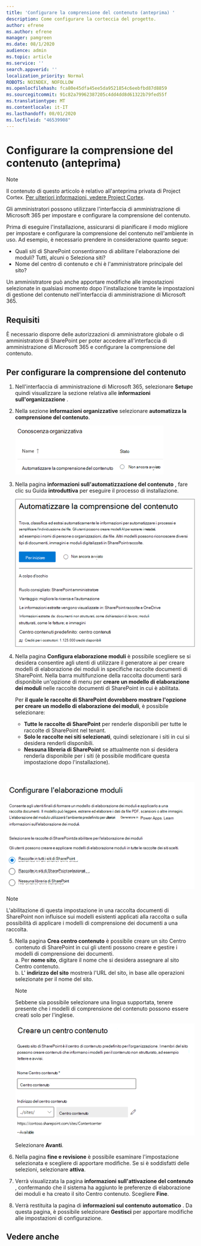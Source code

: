 ```yaml
---
title: 'Configurare la comprensione del contenuto (anteprima) '
description: Come configurare la corteccia del progetto.
author: efrene
ms.author: efrene
manager: pamgreen
ms.date: 08/1/2020
audience: admin
ms.topic: article
ms.service: ''
search.appverid: ''
localization_priority: Normal
ROBOTS: NOINDEX, NOFOLLOW
ms.openlocfilehash: fca80e45dfa45ee5da9521854c6eebfbd87d8859
ms.sourcegitcommit: 91c82a79962387205c4dd4dd8d61322b79fed55f
ms.translationtype: MT
ms.contentlocale: it-IT
ms.lasthandoff: 08/01/2020
ms.locfileid: "46539908"
---
```

# <a name="set-up-content-understanding-preview"></a>Configurare la comprensione del contenuto (anteprima)

> [!Note] 
> Il contenuto di questo articolo è relativo all'anteprima privata di Project Cortex. [Per ulteriori informazioni, vedere Project Cortex](https://aka.ms/projectcortex).

Gli amministratori possono utilizzare l'interfaccia di amministrazione di Microsoft 365 per impostare e configurare la comprensione del contenuto. 

Prima di eseguire l'installazione, assicurarsi di pianificare il modo migliore per impostare e configurare la comprensione del contenuto nell'ambiente in uso. Ad esempio, è necessario prendere in considerazione quanto segue:
- Quali siti di SharePoint consentiranno di abilitare l'elaborazione dei moduli? Tutti, alcuni o Seleziona siti?
- Nome del centro di contenuto e chi è l'amministratore principale del sito?

Un amministratore può anche apportare modifiche alle impostazioni selezionate in qualsiasi momento dopo l'installazione tramite le impostazioni di gestione del contenuto nell'interfaccia di amministrazione di Microsoft 365.


## <a name="requirements"></a>Requisiti 
È necessario disporre delle autorizzazioni di amministratore globale o di amministratore di SharePoint per poter accedere all'interfaccia di amministrazione di Microsoft 365 e configurare la comprensione del contenuto.


## <a name="to-set-up-content-understanding"></a>Per configurare la comprensione del contenuto

1. Nell'interfaccia di amministrazione di Microsoft 365, selezionare **Setup**e quindi visualizzare la sezione relativa alle **informazioni sull'organizzazione** .
2. Nella sezione **informazioni organizzative** selezionare **automatizza la comprensione del contenuto**.<br/>

    ![Pagina di configurazione della conoscenza organizzativa](../media/content-understanding/admin-org-knowledge-options.png)</br>

3. Nella pagina **informazioni sull'automatizzazione del contenuto** , fare clic su Guida **introduttiva** per eseguire il processo di installazione.<br/>

    ![Avviare l'installazione](../media/content-understanding/admin-content-understanding-get-started.png)</br>


4. Nella pagina **Configura elaborazione moduli** è possibile scegliere se si desidera consentire agli utenti di utilizzare il generatore ai per creare modelli di elaborazione dei moduli in specifiche raccolte documenti di SharePoint. Nella barra multifunzione della raccolta documenti sarà disponibile un'opzione di menu per **creare un modello di elaborazione dei moduli** nelle raccolte documenti di SharePoint in cui è abilitata.
 
     Per **il quale le raccolte di SharePoint dovrebbero mostrare l'opzione per creare un modello di elaborazione dei moduli**, è possibile selezionare:</br>
    - **Tutte le raccolte di SharePoint** per renderle disponibili per tutte le raccolte di SharePoint nel tenant.</br>
    - **Solo le raccolte nei siti selezionati**, quindi selezionare i siti in cui si desidera renderli disponibili.</br>
    - **Nessuna libreria di SharePoint** se attualmente non si desidera renderla disponibile per i siti (è possibile modificare questa impostazione dopo l'installazione).
</br>

   ![Configurare l'elaborazione dei moduli](../media/content-understanding/admin-configforms.png)
</br>

   > [!Note]
   > L'abilitazione di questa impostazione in una raccolta documenti di SharePoint non influisce sui modelli esistenti applicati alla raccolta o sulla possibilità di applicare i modelli di comprensione dei documenti a una raccolta. 

    
5. Nella pagina **Crea centro contenuto** è possibile creare un sito Centro contenuto di SharePoint in cui gli utenti possono creare e gestire i modelli di comprensione dei documenti. </br>
    a. Per **nome sito**, digitare il nome che si desidera assegnare al sito Centro contenuto.</br>
    b. L' **indirizzo del sito** mostrerà l'URL del sito, in base alle operazioni selezionate per il nome del sito.</br>

    > [!Note] 
    > Sebbene sia possibile selezionare una lingua supportata, tenere presente che i modelli di comprensione del contenuto possono essere creati solo per l'inglese.</br>

      ![Creare centro contenuto](../media/content-understanding/admin-cu-create-cc.png)</br>


    Selezionare **Avanti**.
6. Nella pagina **fine e revisione** è possibile esaminare l'impostazione selezionata e scegliere di apportare modifiche. Se si è soddisfatti delle selezioni, selezionare **attiva**.



7. Verrà visualizzata la pagina **informazioni sull'attivazione del contenuto** , confermando che il sistema ha aggiunto le preferenze di elaborazione dei moduli e ha creato il sito Centro contenuto. Scegliere **Fine**.

8. Verrà restituita la pagina di **informazioni sul contenuto automatico** . Da questa pagina, è possibile selezionare **Gestisci** per apportare modifiche alle impostazioni di configurazione. 

## <a name="see-also"></a>Vedere anche



  






